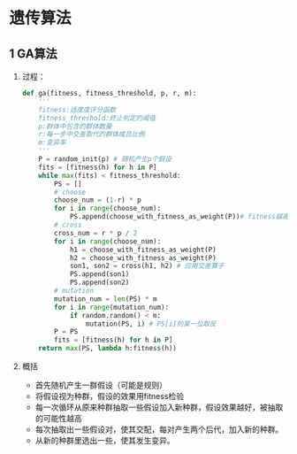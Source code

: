 # 遗传算法

## 1 GA算法

1. 过程：
    ```python
    def ga(fitness, fitness_threshold, p, r, m):
        '''
        fitness:适度度评分函数
        fitness_threshold:终止判定的阈值
        p:群体中包含的群体数量
        r:每一步中交差取代的群体成员比例
        m:变异率
        '''
        P = random_init(p) # 随机产生p个假设
        fits = [fitness(h) for h in P]
        while max(fits) < fitness_threshold:
            PS = []
            # choose
            choose_num = (1-r) * p
            for i in range(choose_num):
                PS.append(choose_with_fitness_as_weight(P))# fitness越高，被选中的可能性越高
            # cross
            cross_num = r * p / 2
            for i in range(choose_num):
                h1 = choose_with_fitness_as_weight(P)
                h2 = choose_with_fitness_as_weight(P)
                son1, son2 = cross(h1, h2) # 应用交差算子
                PS.append(son1)
                PS.append(son2)
            # mutation
            mutation_num = len(PS) * m
            for i in range(mutation_num):
                if random.random() < m:
                    mutation(PS, i) # PS[i]的某一位取反
            P = PS
            fits = [fitness(h) for h in P]
        return max(PS, lambda h:fitness(h))
    ```
    
2. 概括

    * 首先随机产生一群假设（可能是规则）
    * 将假设视为种群，假设的效果用fitness检验
    * 每一次循环从原来种群抽取一些假设加入新种群，假设效果越好，被抽取的可能性越高
    * 每次抽取出一些假设对，使其交配，每对产生两个后代，加入新的种群。
    * 从新的种群里选出一些，使其发生变异。
            
            
            
            
            
            
            
            
            